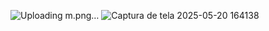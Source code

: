 ![Uploading m.png…]()
![Captura de tela 2025-05-20 164138](https://github.com/user-attachments/assets/68d4e475-e99b-4ebe-b0a9-d370d12e42b9)

